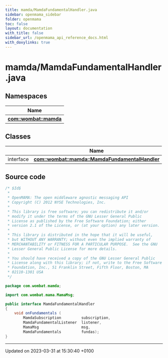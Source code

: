 ```yaml
---
title: mamda/MamdaFundamentalHandler.java
sidebar: openmama_sidebar
folder: openmama
toc: false
layout: documentation
with_title: false
sidebar_url: /openmama_api_reference_docs.html
with_doxylinks: true
---
```


# mamda/MamdaFundamentalHandler.java



## Namespaces

| Name           |
| -------------- |
| **[com::wombat::mamda](namespacecom_1_1wombat_1_1mamda.html)**  |

## Classes

|                | Name           |
| -------------- | -------------- |
| interface | **[com::wombat::mamda::MamdaFundamentalHandler](interfacecom_1_1wombat_1_1mamda_1_1MamdaFundamentalHandler.html)**  |




## Source code

```java
/* $Id$
 *
 * OpenMAMA: The open middleware agnostic messaging API
 * Copyright (C) 2012 NYSE Technologies, Inc.
 *
 * This library is free software; you can redistribute it and/or
 * modify it under the terms of the GNU Lesser General Public
 * License as published by the Free Software Foundation; either
 * version 2.1 of the License, or (at your option) any later version.
 *
 * This library is distributed in the hope that it will be useful,
 * but WITHOUT ANY WARRANTY; without even the implied warranty of
 * MERCHANTABILITY or FITNESS FOR A PARTICULAR PURPOSE.  See the GNU
 * Lesser General Public License for more details.
 *
 * You should have received a copy of the GNU Lesser General Public
 * License along with this library; if not, write to the Free Software
 * Foundation, Inc., 51 Franklin Street, Fifth Floor, Boston, MA
 * 02110-1301 USA
 */

package com.wombat.mamda;

import com.wombat.mama.MamaMsg;

public interface MamdaFundamentalHandler
{
    void onFundamentals (
        MamdaSubscription         subscription,
        MamdaFundamentalListener  listener,
        MamaMsg                   msg,
        MamdaFundamentals         fundas);
}
```


-------------------------------

Updated on 2023-03-31 at 15:30:40 +0100
